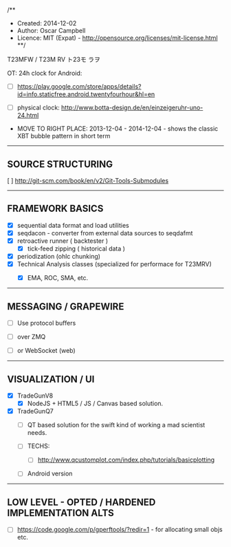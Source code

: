 /**
* Created:  2014-12-02
* Author:   Oscar Campbell
* Licence:  MIT (Expat) - http://opensource.org/licenses/mit-license.html
**/

T23MFW / T23M RV
ト23モ ラヲ


OT: 24h clock for Android:
 - [ ] https://play.google.com/store/apps/details?id=info.staticfree.android.twentyfourhour&hl=en
 - [ ] physical clock: http://www.botta-design.de/en/einzeigeruhr-uno-24.html


* MOVE TO RIGHT PLACE:
    2013-12-04 - 2014-12-04 - shows the classic XBT bubble pattern in short term




- - - - - - - - - - - - - - - - - - - - - - - - - - - - - - - - - - - - - - - -
## SOURCE STRUCTURING ##

[ ] http://git-scm.com/book/en/v2/Git-Tools-Submodules



- - - - - - - - - - - - - - - - - - - - - - - - - - - - - - - - - - - - - - - -
## FRAMEWORK BASICS ##

- [x] sequential data format and load utilities
- [x] seqdacon - converter from external data sources to seqdafmt
- [x] retroactive runner ( backtester )
    - [x] tick-feed zipping ( historical data )
- [x] periodization (ohlc chunking)
- [x] Technical Analysis classes (specialized for performace for T23MRV)
    - [x] EMA, ROC, SMA, etc.



- - - - - - - - - - - - - - - - - - - - - - - - - - - - - - - - - - - - - - - -
## MESSAGING / GRAPEWIRE ##

- [ ] Use protocol buffers
- [ ] over ZMQ
- [ ] or WebSocket (web)



- - - - - - - - - - - - - - - - - - - - - - - - - - - - - - - - - - - - - - - -
## VISUALIZATION / UI ##

- [x] TradeGunV8
    - [x] NodeJS + HTML5 / JS / Canvas based solution.

- [x] TradeGunQ7
    - [ ] QT based solution for the swift kind of working a mad scientist needs.
    - [ ] TECHS:
        - [ ] http://www.qcustomplot.com/index.php/tutorials/basicplotting
    - [ ] Android version



- - - - - - - - - - - - - - - - - - - - - - - - - - - - - - - - - - - - - - - -
## LOW LEVEL - OPTED / HARDENED IMPLEMENTATION ALTS ##
- [ ] https://code.google.com/p/gperftools/?redir=1 - for allocating small objs etc.
